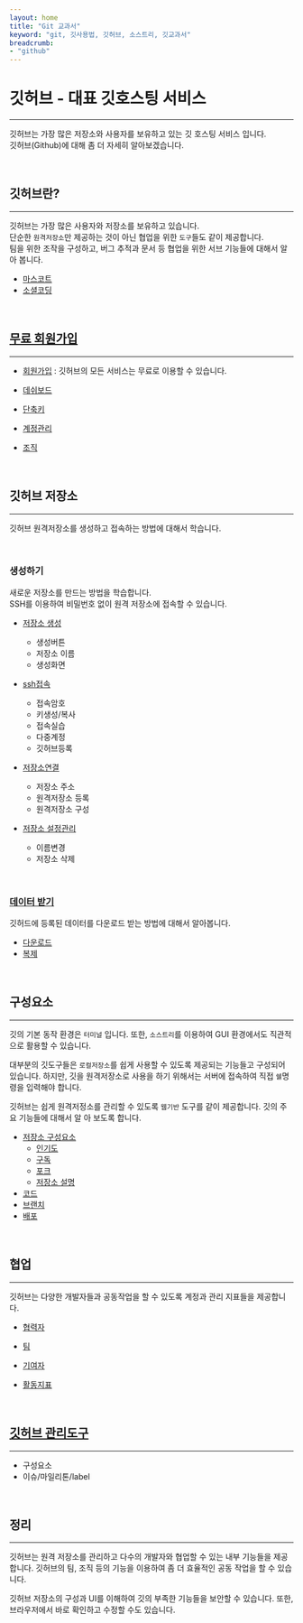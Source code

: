 ```yaml
---
layout: home
title: "Git 교과서"
keyword: "git, 깃사용법, 깃허브, 소스트리, 깃교과서"
breadcrumb:
- "github"
---
```


# 깃허브 - 대표 깃호스팅 서비스
---
깃허브는 가장 많은 저장소와 사용자를 보유하고 있는 깃 호스팅 서비스 입니다.  
깃허브(Github)에 대해 좀 더 자세히 알아보겠습니다.  

<br>

## 깃허브란?
---
깃허브는 가장 많은 사용자와 저장소를 보유하고 있습니다.  
단순한 `원격저장소`만 제공하는 것이 아닌 협업을 위한 `도구`들도 같이 제공합니다.  
팀을 위한 조작을 구성하고, 버그 추적과 문서 등 협업을 위한 서브 기능들에 대해서 알아 봅니다.  

* [마스코트](about)
* [소셜코딩](about/social)

<br>

## [무료 회원가입](regist)
---
* [회원가입](regist) : 깃허브의 모든 서비스는 무료로 이용할 수 있습니다.
* [데쉬보드](regist/dash)
* [단축키](regist/shotcut)

* [계정관리](regist/account)
* [조직](organization)

<br>

## 깃허브 저장소
---
깃허브 원격저장소를 생성하고 접속하는 방법에 대해서 학습니다.

<br>

### 생성하기
새로운 저장소를 만드는 방법을 학습합니다.  
SSH를 이용하여 비밀번호 없이 원격 저장소에 접속할 수 있습니다.  

* [저장소 생성](repo/create)
    + 생성버튼
    + 저장소 이름
    + 생성화면

* [ssh접속](repo/ssh)
    + 접속암호
    + 키생성/복사
    + 접속실습
    + 다중계정
    + 깃허브등록

* [저장소연결](repo/remote)
    + 저장소 주소
    + 원격저장소 등록
    + 원격저장소 구성

* [저장소 설정관리](setting)
    + 이름변경
    + 저장소 삭제
<br>

### [데이터 받기](repo)
깃허드에 등록된 데이터를 다운로드 받는 방법에 대해서 알아봅니다.
* [다운로드](repo/download)
* [복제](repo/clone)

<br>

## 구성요소
---
깃의 기본 동작 환경은 `터미널` 입니다. 또한, `소스트리`를 이용하여 GUI 환경에서도 직관적으로 활용할 수 있습니다.  

대부분의 깃도구들은 `로컬저장소`를 쉽게 사용할 수 있도록 제공되는 기능들고 구성되어 있습니다. 
하지만, 깃을 원격저장소로 사용을 하기 위해서는 서버에 접속하여 직접 `쉘`명령을 입력해야 합니다.  

깃허브는 쉽게 원격저정소를 관리할 수 있도록 `웹기반` 도구를 같이 제공합니다. 깃의 주요 기능들에 대해서 알 아 보도록 합니다.  

* [저장소 구성요소](component)
    + [인기도](component/star)
    + [구독](component/watch)
    + [포크](component/fork)
    + [저장소 설명](component/description)
* [코드](component/code)
* [브랜치](component/branch)
* [배포](component/release)

<br>

## 협업
---
깃허브는 다양한 개발자들과 공동작업을 할 수 있도록 계정과 관리 지표들을 제공합니다.  
* [협력자](collaborate/collaborators)
* [팀](collaborate/team)

* [기여자](collaborate/contributor)
* [활동지표](collaborate/insights)

<br>

## [깃허브 관리도구](tools)
---
* 구성요소
* 이슈/마일리톤/label

<br>



## 정리
---
깃허브는 원격 저장소를 관리하고 다수의 개발자와 협업할 수 있는 내부 기능들을 제공합니다. 
깃허브의 팀, 조직 등의 기능을 이용하여 좀 더 효율적인 공동 작업을 할 수 있습니다.  

깃허브 저장소의 구성과 UI를 이해하여 깃의 부족한 기능들을 보안할 수 있습니다. 
또한, 브라우저에서 바로 확인하고 수정할 수도 있습니다.  

<br>